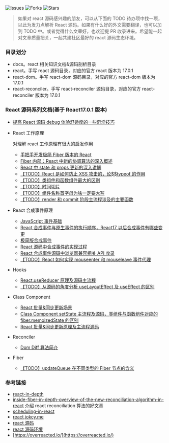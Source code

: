 ![Issues](https://img.shields.io/github/issues/lizuncong/mini-react)
![Forks](https://img.shields.io/github/forks/lizuncong/mini-react)
![Stars](https://img.shields.io/github/stars/lizuncong/mini-react)

> 如果对 react 源码感兴趣的朋友，可以从下面的 TODO 待办项中找一项，以此为发力点解析 React 源码。如果有什么好的外文需要翻译，也可以加到 TODO 中。或者觉得什么文章好，也欢迎提 PR 收录进来。希望能一起对文章质量把关，一起共建社区最好的 react 源码生态环境。

### 目录划分

- docs。react 相关知识文档&源码剖析目录
- react。手写 react 源码目录，对应的官方 react 版本为 17.0.1
- react-dom。手写 react-dom 源码目录，对应的官方 react-dom 版本为 17.0.1
- react-reconciler。手写 react-reconciler 源码目录，对应的官方 react-reconciler 版本为 17.0.1

### React 源码系列文档(基于 React17.0.1 版本)

- [提高 React 源码 debug 体验舒适度的一些奇淫技巧](https://github.com/lizuncong/mini-react/blob/master/docs/how_to_debug_react_source_code.md)

- React 工作原理

  对理解 react 工作原理有很大的启发作用

  - [手把手开发极简 Fiber 版本的 React](https://github.com/lizuncong/mini-react/blob/master/docs/%E8%AF%91%E6%96%87/build_your_own_react.md)
  - [Fiber 内部：React 中新的协调算法的深入概述](https://github.com/lizuncong/mini-react/blob/master/docs/%E8%AF%91%E6%96%87/in-depth_overview_of_the_new_reconciliation_algorithm.md)
  - [React 中 state 和 props 更新的深入讲解](https://github.com/lizuncong/mini-react/blob/master/docs/%E8%AF%91%E6%96%87/in-depth-explanation-of-state-and-props-update-in-react.md)
  - [【TODO】React 是如何防止 XSS 攻击的，论$$typeof 的作用](https://github.com/lizuncong/mini-react/blob/master/docs/%E8%AF%91%E6%96%87/how_to_prevent_xss.md)
  - [【TODO】类组件和函数组件最大的区别](https://github.com/lizuncong/mini-react/blob/master/docs/%E8%AF%91%E6%96%87/function_component_class_component_difference.md)
  - [【TODO】时间切片](https://github.com/lizuncong/mini-react/blob/master/docs/%E8%AF%91%E6%96%87/time_slicing.md)
  - [【TODO】组件名称首字母为啥一定要大写](https://github.com/lizuncong/mini-react/blob/master/docs/%E8%AF%91%E6%96%87/component-identifiers-must-be-capitalized-in-react.md)
  - [【TODO】render 和 commit 阶段主流程涉及的主要函数](https://github.com/lizuncong/mini-react/blob/master/docs/render%E5%92%8Ccommit%E9%98%B6%E6%AE%B5%E4%B8%BB%E8%A6%81%E5%87%BD%E6%95%B0.md)

- React 合成事件原理

  - [JavaScript 事件基础](https://github.com/lizuncong/mini-react/blob/master/docs/%E5%90%88%E6%88%90%E4%BA%8B%E4%BB%B6/JavaScript%E4%BA%8B%E4%BB%B6%E5%9F%BA%E7%A1%80.md)
  - [React 合成事件与原生事件的执行顺序，React17 以后合成事件有哪些变更](https://github.com/lizuncong/mini-react/blob/master/docs/%E5%90%88%E6%88%90%E4%BA%8B%E4%BB%B6/react%E5%90%88%E6%88%90%E4%BA%8B%E4%BB%B6%E4%B8%8E%E5%8E%9F%E7%94%9F%E4%BA%8B%E4%BB%B6%E6%89%A7%E8%A1%8C%E9%A1%BA%E5%BA%8F.md)
  - [极简版合成事件](https://github.com/lizuncong/mini-react/blob/master/docs/%E5%90%88%E6%88%90%E4%BA%8B%E4%BB%B6/%E4%BB%8E0%E5%88%B01%E6%A8%A1%E6%8B%9F%E5%90%88%E6%88%90%E4%BA%8B%E4%BB%B6.md)
  - [React 源码中合成事件的实现过程](https://github.com/lizuncong/mini-react/blob/master/docs/%E5%90%88%E6%88%90%E4%BA%8B%E4%BB%B6/React%E6%BA%90%E7%A0%81%E4%B8%AD%E5%90%88%E6%88%90%E4%BA%8B%E4%BB%B6%E7%9A%84%E5%AE%9E%E7%8E%B0%E8%BF%87%E7%A8%8B.md)
  - [React 合成事件源码中浏览器兼容相关 API 收录](https://github.com/lizuncong/mini-react/blob/master/docs/%E5%90%88%E6%88%90%E4%BA%8B%E4%BB%B6/%E5%90%88%E6%88%90%E4%BA%8B%E4%BB%B6%E6%BA%90%E7%A0%81%E4%B8%AD%E6%B5%8F%E8%A7%88%E5%99%A8%E5%85%BC%E5%AE%B9%E7%9B%B8%E5%85%B3%E7%9A%84API.md)
  - [【TODO】React 如何实现 mouseenter 和 mouseleave 事件代理](https://github.com/lizuncong/mini-react/blob/master/docs/%E5%90%88%E6%88%90%E4%BA%8B%E4%BB%B6/mouseenter_delegate.md)

- Hooks

  - [React.useReducer 原理及源码主流程](https://github.com/lizuncong/mini-react/blob/master/docs/hooks/how_useReducer_work.md)
  - [【TODO】从源码的角度分析 useLayoutEffect 及 useEffect 的区别](https://github.com/lizuncong/mini-react/blob/master/docs/hooks/useLayoutEffect_useEffect.md)

- Class Component

  - [React 批量&同步更新场景](https://github.com/lizuncong/mini-react/blob/master/docs/class/setState%E5%90%8C%E6%AD%A5%E5%BC%82%E6%AD%A5%E6%9B%B4%E6%96%B0%E7%9A%84%E9%97%AE%E9%A2%98.md)
  - [Class Component setState 主流程及源码，类组件与函数组件对应的 fiber.memoizedState 的区别](https://github.com/lizuncong/mini-react/blob/master/docs/class/how_setstate_works.md)
  - [React 批量&同步更新原理及主流程源码](https://github.com/lizuncong/mini-react/blob/master/docs/hooks/how_batchedUpdates_work.md)

- Reconciler

  - [Dom Diff 算法简介](https://github.com/lizuncong/mini-react/blob/master/docs/reconciler/dom-diff%E7%AE%97%E6%B3%95%E7%AE%80%E4%BB%8B.md)

- Fiber
  - [【TODO】updateQueue 在不同类型的 Fiber 节点的含义](https://github.com/lizuncong/mini-react/blob/master/docs/fiber/fiber.updateQueue.md)

### 参考链接

- [react-in-depth](https://medium.com/react-in-depth)
- [inside-fiber-in-depth-overview-of-the-new-reconciliation-algorithm-in-react](https://indepth.dev/posts/1008/inside-fiber-in-depth-overview-of-the-new-reconciliation-algorithm-in-react) 介绍 react reconciliation 算法的好文章
- [scheduling-in-react](https://philippspiess.com/scheduling-in-react/)
- [react.jokcy.me](https://react.jokcy.me/book/api/react-children.html)
- [react 源码](https://xiaochen1024.com/courseware/60b1b2f6cf10a4003b634718/60b1b55ccf10a4003b634728)
- [react 源码环境](https://github.com/Terry-Su/debug-react-source-code)
- [https://overreacted.io/](https://overreacted.io/)
